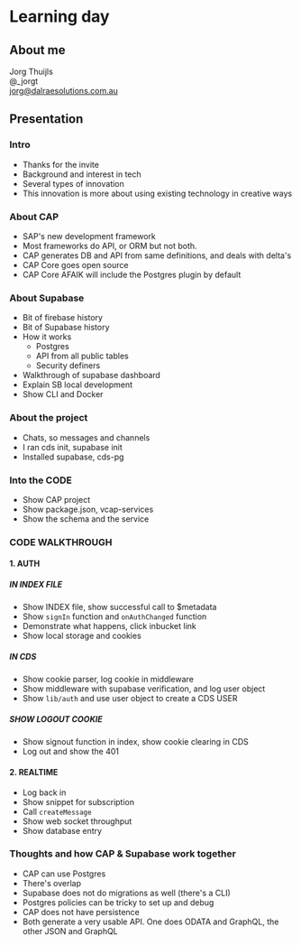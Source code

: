 # Learning day

## About me 

Jorg Thuijls  
@_jorgt  
jorg@dalraesolutions.com.au

## Presentation

### Intro
- Thanks for the invite
- Background and interest in tech
- Several types of innovation
- This innovation is more about using existing technology in creative ways

### About CAP
- SAP's new development framework
- Most frameworks do API, or ORM but not both. 
- CAP generates DB and API from same definitions, and deals with delta's
- CAP Core goes open source
- CAP Core AFAIK will include the Postgres plugin by default

### About Supabase
- Bit of firebase history
- Bit of Supabase history 
- How it works
    - Postgres
    - API from all public tables
    - Security definers 
- Walkthrough of supabase dashboard
- Explain SB local development
- Show CLI and Docker

### About the project
- Chats, so messages and channels
- I ran cds init, supabase init
- Installed supabase, cds-pg 

### Into the CODE
- Show CAP project
- Show package.json, vcap-services
- Show the schema and the service

### CODE WALKTHROUGH

#### 1. AUTH
 
##### IN INDEX FILE
- Show INDEX file, show successful call to $metadata
- Show `signIn` function and `onAuthChanged` function
- Demonstrate what happens, click inbucket link
- Show local storage and cookies

##### IN CDS
- Show cookie parser, log cookie in middleware
- Show middleware with supabase verification, and log user object
- Show `lib/auth` and use user object to create a CDS USER

##### SHOW LOGOUT COOKIE
- Show signout function in index, show cookie clearing in CDS
- Log out and show the 401 

#### 2. REALTIME
- Log back in
- Show snippet for subscription 
- Call `createMessage`
- Show web socket throughput 
- Show database entry

### Thoughts and how CAP & Supabase work together
- CAP can use Postgres
- There's overlap
- Supabase does not do migrations as well (there's a CLI)
- Postgres policies can be tricky to set up and debug
- CAP does not have persistence
- Both generate a very usable API. One does ODATA and GraphQL, the other JSON and GraphQL
